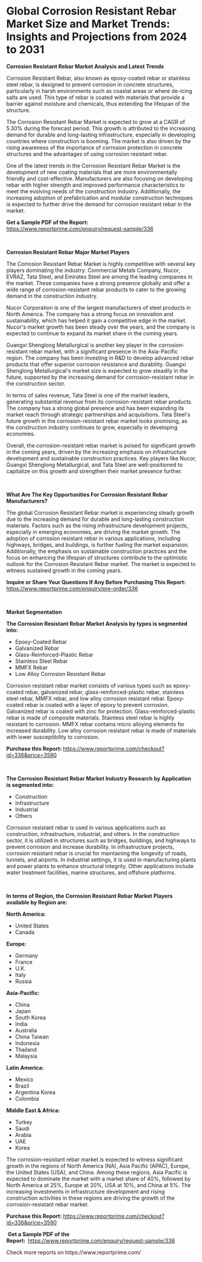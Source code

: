 <p><h1>Global Corrosion Resistant Rebar Market Size and Market Trends: Insights and Projections from 2024 to 2031</h1></p><p><strong>Corrosion Resistant Rebar Market Analysis and Latest Trends</strong></p>
<p><p>Corrosion Resistant Rebar, also known as epoxy-coated rebar or stainless steel rebar, is designed to prevent corrosion in concrete structures, particularly in harsh environments such as coastal areas or where de-icing salts are used. This type of rebar is coated with materials that provide a barrier against moisture and chemicals, thus extending the lifespan of the structure.</p><p>The Corrosion Resistant Rebar Market is expected to grow at a CAGR of 5.30% during the forecast period. This growth is attributed to the increasing demand for durable and long-lasting infrastructure, especially in developing countries where construction is booming. The market is also driven by the rising awareness of the importance of corrosion protection in concrete structures and the advantages of using corrosion resistant rebar.</p><p>One of the latest trends in the Corrosion Resistant Rebar Market is the development of new coating materials that are more environmentally friendly and cost-effective. Manufacturers are also focusing on developing rebar with higher strength and improved performance characteristics to meet the evolving needs of the construction industry. Additionally, the increasing adoption of prefabrication and modular construction techniques is expected to further drive the demand for corrosion resistant rebar in the market.</p></p>
<p><strong>Get a Sample PDF of the Report:&nbsp;</strong> <a href="https://www.reportprime.com/enquiry/request-sample/336">https://www.reportprime.com/enquiry/request-sample/336</a></p>
<p>&nbsp;</p>
<p><strong>Corrosion Resistant Rebar Major Market Players</strong></p>
<p><p>The Corrosion Resistant Rebar Market is highly competitive with several key players dominating the industry. Commercial Metals Company, Nucor, EVRAZ, Tata Steel, and Emirates Steel are among the leading companies in the market. These companies have a strong presence globally and offer a wide range of corrosion-resistant rebar products to cater to the growing demand in the construction industry.</p><p>Nucor Corporation is one of the largest manufacturers of steel products in North America. The company has a strong focus on innovation and sustainability, which has helped it gain a competitive edge in the market. Nucor's market growth has been steady over the years, and the company is expected to continue to expand its market share in the coming years.</p><p>Guangxi Shenglong Metallurgical is another key player in the corrosion-resistant rebar market, with a significant presence in the Asia-Pacific region. The company has been investing in R&D to develop advanced rebar products that offer superior corrosion resistance and durability. Guangxi Shenglong Metallurgical's market size is expected to grow steadily in the future, supported by the increasing demand for corrosion-resistant rebar in the construction sector.</p><p>In terms of sales revenue, Tata Steel is one of the market leaders, generating substantial revenue from its corrosion-resistant rebar products. The company has a strong global presence and has been expanding its market reach through strategic partnerships and acquisitions. Tata Steel's future growth in the corrosion-resistant rebar market looks promising, as the construction industry continues to grow, especially in developing economies.</p><p>Overall, the corrosion-resistant rebar market is poised for significant growth in the coming years, driven by the increasing emphasis on infrastructure development and sustainable construction practices. Key players like Nucor, Guangxi Shenglong Metallurgical, and Tata Steel are well-positioned to capitalize on this growth and strengthen their market presence further.</p></p>
<p>&nbsp;</p>
<p><strong>What Are The Key Opportunities For Corrosion Resistant Rebar Manufacturers?</strong></p>
<p><p>The global Corrosion Resistant Rebar market is experiencing steady growth due to the increasing demand for durable and long-lasting construction materials. Factors such as the rising infrastructure development projects, especially in emerging economies, are driving the market growth. The adoption of corrosion resistant rebar in various applications, including highways, bridges, and buildings, is further fueling the market expansion. Additionally, the emphasis on sustainable construction practices and the focus on enhancing the lifespan of structures contribute to the optimistic outlook for the Corrosion Resistant Rebar market. The market is expected to witness sustained growth in the coming years.</p></p>
<p><strong>Inquire or Share Your Questions If Any Before Purchasing This Report:</strong> <a href="https://www.reportprime.com/enquiry/pre-order/336">https://www.reportprime.com/enquiry/pre-order/336</a></p>
<p>&nbsp;</p>
<p><strong>Market Segmentation</strong></p>
<p><strong>The Corrosion Resistant Rebar Market Analysis by types is segmented into:</strong></p>
<p><ul><li>Epoxy-Coated Rebar</li><li>Galvanized Rebar</li><li>Glass-Reinforced-Plastic Rebar</li><li>Stainless Steel Rebar</li><li>MMFX Rebar</li><li>Low Alloy Corrosion Resistant Rebar</li></ul></p>
<p><p>Corrosion resistant rebar market consists of various types such as epoxy-coated rebar, galvanized rebar, glass-reinforced-plastic rebar, stainless steel rebar, MMFX rebar, and low alloy corrosion resistant rebar. Epoxy-coated rebar is coated with a layer of epoxy to prevent corrosion. Galvanized rebar is coated with zinc for protection. Glass-reinforced-plastic rebar is made of composite materials. Stainless steel rebar is highly resistant to corrosion. MMFX rebar contains micro alloying elements for increased durability. Low alloy corrosion resistant rebar is made of materials with lower susceptibility to corrosion.</p></p>
<p><strong>Purchase this Report:&nbsp;</strong><a href="https://www.reportprime.com/checkout?id=336&price=3590">https://www.reportprime.com/checkout?id=336&price=3590</a></p>
<p>&nbsp;</p>
<p><strong>The Corrosion Resistant Rebar Market Industry Research by Application is segmented into:</strong></p>
<p><ul><li>Construction</li><li>Infrastructure</li><li>Industrial</li><li>Others</li></ul></p>
<p><p>Corrosion resistant rebar is used in various applications such as construction, infrastructure, industrial, and others. In the construction sector, it is utilized in structures such as bridges, buildings, and highways to prevent corrosion and increase durability. In infrastructure projects, corrosion resistant rebar is crucial for maintaining the longevity of roads, tunnels, and airports. In industrial settings, it is used in manufacturing plants and power plants to enhance structural integrity. Other applications include water treatment facilities, marine structures, and offshore platforms.</p></p>
<p>&nbsp;</p>
<p><strong>In terms of Region, the Corrosion Resistant Rebar Market Players available by Region are:</strong></p>
<p>
    <p> <strong> North America: </strong>
        <ul>
            <li>United States</li>
            <li>Canada</li>
        </ul>
        </p> 
    <p> <strong> Europe: </strong>
        <ul>
            <li>Germany</li>
            <li>France</li>
            <li>U.K.</li>
            <li>Italy</li>
            <li>Russia</li>
        </ul>
        </p> 
    <p> <strong> Asia-Pacific: </strong>
        <ul>
            <li>China</li>
            <li>Japan</li>
            <li>South Korea</li>
            <li>India</li>
            <li>Australia</li>
            <li>China Taiwan</li>
            <li>Indonesia</li>
            <li>Thailand</li>
            <li>Malaysia</li>
        </ul>
        </p> 
    <p> <strong> Latin America: </strong>
        <ul>
            <li>Mexico</li>
            <li>Brazil</li>
            <li>Argentina Korea</li>
            <li>Colombia</li>
        </ul>
        </p> 
    <p> <strong> Middle East & Africa: </strong>
        <ul>
            <li>Turkey</li>
            <li>Saudi</li>
            <li>Arabia</li>
            <li>UAE</li>
            <li>Korea</li>
        </ul>
    </p>
    </p>
<p><p>The corrosion-resistant rebar market is expected to witness significant growth in the regions of North America (NA), Asia Pacific (APAC), Europe, the United States (USA), and China. Among these regions, Asia Pacific is expected to dominate the market with a market share of 40%, followed by North America at 25%, Europe at 20%, USA at 10%, and China at 5%. The increasing investments in infrastructure development and rising construction activities in these regions are driving the growth of the corrosion-resistant rebar market.</p></p>
<p><strong>Purchase this Report: </strong><a href="https://www.reportprime.com/checkout?id=336&price=3590">https://www.reportprime.com/checkout?id=336&price=3590</a></p>
<p>&nbsp;<strong>Get a Sample PDF of the Report:&nbsp;&nbsp;</strong><a href="https://www.reportprime.com/enquiry/request-sample/336">https://www.reportprime.com/enquiry/request-sample/336</a></p>
<p><strong></strong></p>
<p>Check more reports on https://www.reportprime.com/</p>
